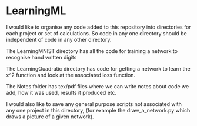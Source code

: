 # LearningML

I would like to organise any code added to this repository into directories for each project or set of calculations. So code in
any one directory should be independent of code in any other directory.

The LearningMNIST directory has all the code for training a network to recognise hand written digits

The LearningQuadratic directory has code for getting a network to learn the x^2 function and look at the associated loss function.

The Notes folder has tex/pdf files where we can write notes about code we add, how it was used, results it produced etc.

I would also like to save any general purpose scripts not associated with any one project in this directory, 
(for example the draw_a_network.py which draws a picture of a given network).

